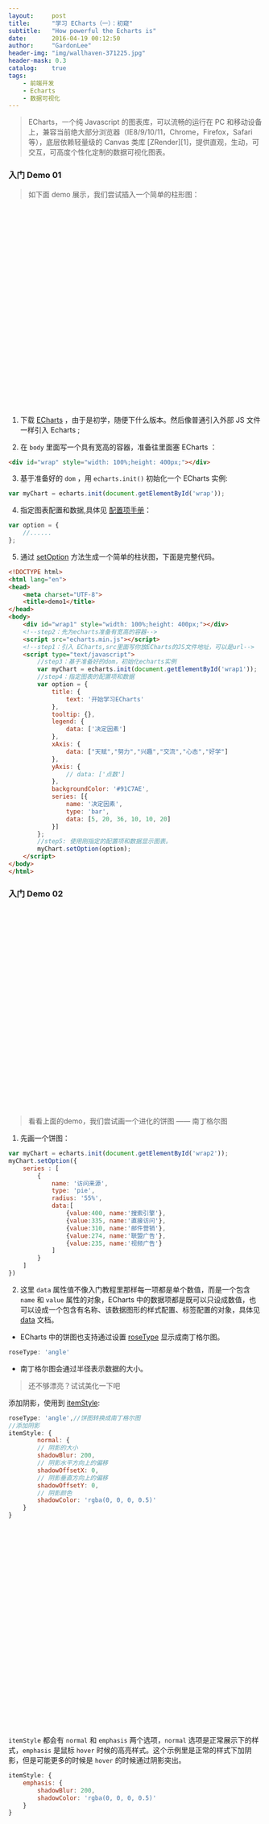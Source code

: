 ```yaml
---
layout:     post
title:      "学习 ECharts（一）：初窥"
subtitle:   "How powerful the Echarts is"
date:       2016-04-19 00:12:50
author:     "GardonLee"
header-img: "img/wallhaven-371225.jpg"
header-mask: 0.3
catalog:    true
tags:
    - 前端开发
    - Echarts
    - 数据可视化
---
```


<blockquote class = "blockquote-center">ECharts，一个纯 Javascript 的图表库，可以流畅的运行在 PC 和移动设备上，兼容当前绝大部分浏览器（IE8/9/10/11，Chrome，Firefox，Safari等），底层依赖轻量级的 Canvas 类库 [ZRender][1]，提供直观，生动，可交互，可高度个性化定制的数据可视化图表。</blockquote>

### 入门 Demo 01
>如下面 demo 展示，我们尝试插入一个简单的柱形图：

<div id="wrap0" style="width: 100%;height: 400px;"></div><!--step2：先为echarts准备有宽高的容器-->
<script src="http://7xrvo9.com1.z0.glb.clouddn.com/Echarts%E5%AE%8C%E6%95%B4%E7%89%88/echarts.min.js"></script><!--step1：引入 ECharts-->
<script type="text/javascript">
	//step3：基于准备好的dom，初始化echarts实例
	var myChart = echarts.init(document.getElementById('wrap0'));
	//step4：指定图表的配置项和数据
	var option = {
		title: {
			text: '开始学习ECharts'
		},
		tooltip: {},
		legend: {
			data: ['决定因素']
		},
		xAxis: {
			data: ["天赋","努力","兴趣","交流","心态","好学"]
		},
		yAxis: {
			// data: ['点数']
		},
        backgroundColor: '#fff',
		series: [{
			name: '决定因素',
			type: 'bar',
			data: [5, 20, 36, 10, 10, 20]
		}]

	}; 

	//step5: 使用刚指定的配置项和数据显示图表。
	myChart.setOption(option);
</script>

1. 下载 [ECharts][2] ，由于是初学，随便下什么版本。然后像普通引入外部 JS 文件一样引入 Echarts ;

2. 在 `body` 里面写一个具有宽高的容器，准备往里面塞 ECharts ：
```html
<div id="wrap" style="width: 100%;height: 400px;"></div>
```

3. 基于准备好的 `dom` ，用 `echarts.init()` 初始化一个 ECharts 实例:
```javascript
var myChart = echarts.init(document.getElementById('wrap'));
```

4. 指定图表配置和数据,具体见 [配置项手册][4]：
```javascript
var option = {
	//......
};
```
5. 通过 [setOption][3] 方法生成一个简单的柱状图，下面是完整代码。


```html
<!DOCTYPE html>
<html lang="en">
<head>
	<meta charset="UTF-8">
	<title>demo1</title>
</head>
<body>
	<div id="wrap1" style="width: 100%;height: 400px;"></div>
	<!--step2：先为echarts准备有宽高的容器-->
    <script src="echarts.min.js"></script>
    <!--step1：引入 ECharts,src里面写你放ECharts的JS文件地址，可以是url-->
	<script type="text/javascript">
		//step3：基于准备好的dom，初始化echarts实例
		var myChart = echarts.init(document.getElementById('wrap1'));
		//step4：指定图表的配置项和数据
		var option = {
			title: {
				text: '开始学习ECharts'
			},
			tooltip: {},
			legend: {
				data: ['决定因素']
			},
			xAxis: {
				data: ["天赋","努力","兴趣","交流","心态","好学"]
			},
			yAxis: {
				// data: ['点数']
			},
            backgroundColor: '#91C7AE',
			series: [{
				name: '决定因素',
				type: 'bar',
				data: [5, 20, 36, 10, 10, 20]
			}]
		}; 
		//step5: 使用刚指定的配置项和数据显示图表。
		myChart.setOption(option);
	</script>
</body>
</html>
```

### 入门 Demo 02
<div id="wrap2" style="width: 100%;height: 400px;"></div><!--step2：先为echarts准备有宽高的容器-->
<!-- <script src="echarts.min.js"></script> -->
<script type="text/javascript">
	var myChart = echarts.init(document.getElementById('wrap2'));
	myChart.setOption({
	    series : [
	        {
	            name: '访问来源',
	            type: 'pie',
	            radius: '55%',
	            roseType: 'angle',
	            data:[
	                {value:235, name:'视频广告'},
	                {value:274, name:'联盟广告'},
	                {value:310, name:'邮件营销'},
	                {value:335, name:'直接访问'},
	                {value:400, name:'搜索引擎'}
	            ]
	        }
	    ]
})
</script>

>看看上面的demo，我们尝试画一个进化的饼图 —— 南丁格尔图

1. 先画一个饼图：
```javascript
var myChart = echarts.init(document.getElementById('wrap2'));
myChart.setOption({
    series : [
        {
            name: '访问来源',
            type: 'pie',
            radius: '55%',
            data:[
                {value:400, name:'搜索引擎'},
                {value:335, name:'直接访问'},
                {value:310, name:'邮件营销'},
                {value:274, name:'联盟广告'},
                {value:235, name:'视频广告'}
            ]
        }
    ]
})
```

2. 这里 `data` 属性值不像入门教程里那样每一项都是单个数值，而是一个包含 `name` 和 `value` 属性的对象，ECharts 中的数据项都是既可以只设成数值，也可以设成一个包含有名称、该数据图形的样式配置、标签配置的对象，具体见 [data][5] 文档。
- ECharts 中的饼图也支持通过设置 [roseType][6] 显示成南丁格尔图。
```javascript
roseType: 'angle'
```
- 南丁格尔图会通过半径表示数据的大小。

>还不够漂亮？试试美化一下吧

添加阴影，使用到 [itemStyle][7]:
```javascript
roseType: 'angle',//饼图转换成南丁格尔图
//添加阴影
itemStyle: {
    	normal: {
        // 阴影的大小
        shadowBlur: 200,
        // 阴影水平方向上的偏移
        shadowOffsetX: 0,
        // 阴影垂直方向上的偏移
        shadowOffsetY: 0,
        // 阴影颜色
        shadowColor: 'rgba(0, 0, 0, 0.5)'
    }
}
```

<div id="wrap3" style="width: 100%;height: 400px;"></div><!--step2：先为echarts准备有宽高的容器-->
<script src="echarts.min.js"></script>
<script type="text/javascript">
	var myChart = echarts.init(document.getElementById('wrap3'));
	myChart.setOption({
	    series : [
	        {
	            name: '访问来源',
	            type: 'pie',
	            radius: '55%',
	            data:[
	                {value:235, name:'视频广告'},
	                {value:274, name:'联盟广告'},
	                {value:310, name:'邮件营销'},
	                {value:335, name:'直接访问'},
	                {value:400, name:'搜索引擎'}
	            ],
	            roseType: 'angle',//饼图转换成南丁格尔图
	            //添加阴影
	            itemStyle: {
				    	normal: {
				        // 阴影的大小
				        shadowBlur: 200,
				        // 阴影水平方向上的偏移
				        shadowOffsetX: 0,
				        // 阴影垂直方向上的偏移
				        shadowOffsetY: 0,
				        // 阴影颜色
				        shadowColor: 'rgba(0, 0, 0, 0.5)'
				    }
				}
	        }
	    ]
})
</script>

`itemStyle` 都会有 `normal` 和 `emphasis` 两个选项，`normal` 选项是正常展示下的样式，`emphasis` 是鼠标 `hover` 时候的高亮样式。这个示例里是正常的样式下加阴影，但是可能更多的时候是 `hover` 的时候通过阴影突出。

```javascript
itemStyle: {
    emphasis: {
        shadowBlur: 200,
        shadowColor: 'rgba(0, 0, 0, 0.5)'
    }
}
```

<div id="wrap4" style="width: 100%;height: 400px;"></div><!--step2：先为echarts准备有宽高的容器-->
<script src="echarts.min.js"></script>
<script type="text/javascript">
	var myChart = echarts.init(document.getElementById('wrap4'));
	myChart.setOption({
	    series : [
	        {
	            name: '访问来源',
	            type: 'pie',
	            radius: '55%',
	            data:[
	                {value:235, name:'视频广告'},
	                {value:274, name:'联盟广告'},
	                {value:310, name:'邮件营销'},
	                {value:335, name:'直接访问'},
	                {value:400, name:'搜索引擎'}
	            ],
	            roseType: 'angle',//饼图转换成南丁格尔图
	            //添加阴影
				itemStyle: {
				    emphasis: {
				        shadowBlur: 200,
				        shadowColor: 'rgba(0, 0, 0, 0.5)'
				    }
				}
	        }
	    ]
})
</script>

>设置深色背景和浅色标签

1. 背景色是全局的，所以直接在 `option` 下设置 [backgroundColor][8] :
```javascript
setOption({
    backgroundColor: '#2c343c'
})
```

2. 文本的样式可以设置全局的 [textStyle][9]
```javascript
setOption({
    textStyle: {
        color: 'rgba(255, 255, 255, 0.3)'
    }
})
```

3. 也可以每个系列分别设置，每个系列的文本设置在 [label.normal.textStyle][10]
```javascript
label: {
    normal: {
        textStyle: {
            color: 'rgba(255, 255, 255, 0.3)'
        }
    }
}
```
4. 饼图的话还要将标签的视觉引导线的颜色设为浅色。
```javascript
labelLine: {
    normal: {
        lineStyle: {
            color: 'rgba(255, 255, 255, 0.3)'
        }
    }
}
```

<div id="wrap5" style="width: 100%;height: 400px;"></div>
<!--step2：先为echarts准备有宽高的容器-->
<script src="echarts.min.js"></script>
<script type="text/javascript">
	var myChart = echarts.init(document.getElementById('wrap5'));
	myChart.setOption({
		// // 背景色是全局的，所以直接在 option 下设置 backgroundColor
		backgroundColor: '#2c343c',
		// // 文本的样式可以设置全局的 textStyle
	    // textStyle: {
	    //     color: 'rgba(255, 255, 255, 0.3)'
	    // },//
	    series : [
	        {
	            name: '访问来源',
	            type: 'pie',
	            radius: '55%',
	            data:[
	                {value:235, name:'视频广告'},
	                {value:274, name:'联盟广告'},
	                {value:310, name:'邮件营销'},
	                {value:335, name:'直接访问'},
	                {value:400, name:'搜索引擎'}
	            ],
	            roseType: 'angle',//饼图转换成南丁格尔图
	            // 添加阴影
	            itemStyle: {
				    	normal: {
				        // 阴影的大小
				        shadowBlur: 200,
				        // 阴影水平方向上的偏移
				        shadowOffsetX: 0,
				        // 阴影垂直方向上的偏移
				        shadowOffsetY: 0,
				        // 阴影颜色
				        shadowColor: 'rgba(0, 0, 0, 0.5)'
				    }
				},	
				// itemStyle: {
				//     emphasis: {
				//         shadowBlur: 200,
				//         shadowColor: 'rgba(0, 0, 0, 0.5)'
				//     }
				// }	
				

				//每个系列分别设置文本样式，每个系列的文本设置在 label.normal.textStyle				            
				label: {
	                normal: {
	                    textStyle: {
	                        color: 'rgba(255, 255, 255, 0.3)'
	                    }
	                }
	            },	

	            //饼图的话还要将标签的视觉引导线的颜色设为浅色。
			    labelLine: {
				    normal: {
				        lineStyle: {
				            color: 'rgba(255, 255, 255, 0.3)'
				        }
				    }
				}	   
	        }
	    ]
})
</script>

>设置扇形的颜色

1. 扇形的颜色也是在 itemStyle 中设置：
```javascript
itemStyle: {
    normal: {
        // 设置扇形的颜色
        color: '#c23531',
        shadowBlur: 200,
        shadowColor: 'rgba(0, 0, 0, 0.5)'
    }
}
```

<div id="wrap6" style="width: 100%;height: 400px;"></div>
<!--step2：先为echarts准备有宽高的容器-->
<script src="echarts.min.js"></script>
<script type="text/javascript">
	var myChart = echarts.init(document.getElementById('wrap6'));
	myChart.setOption({
		// // 背景色是全局的，所以直接在 option 下设置 backgroundColor
		backgroundColor: '#2c343c',
		// // 文本的样式可以设置全局的 textStyle
	    // textStyle: {
	    //     color: 'rgba(255, 255, 255, 0.3)'
	    // },//
	    series : [
	        {
	            name: '访问来源',
	            type: 'pie',
	            radius: '55%',
	            data:[
	                {value:235, name:'视频广告'},
	                {value:274, name:'联盟广告'},
	                {value:310, name:'邮件营销'},
	                {value:335, name:'直接访问'},
	                {value:400, name:'搜索引擎'}
	            ],
	            roseType: 'angle',//饼图转换成南丁格尔图
	            // 添加阴影
	            itemStyle: {
				    	normal: {
				        // 阴影的大小
				        shadowBlur: 200,
				        // 阴影水平方向上的偏移
				        shadowOffsetX: 0,
				        // 阴影垂直方向上的偏移
				        shadowOffsetY: 0,
				        // 阴影颜色
				        shadowColor: 'rgba(0, 0, 0, 0.5)',
				        // 设置扇形的颜色
				        color: '#c23531',
				        shadowBlur: 200,
				        shadowColor: 'rgba(0, 0, 0, 0.5)'				        
				    }
				},	
				// itemStyle: {
				//     emphasis: {
				//         shadowBlur: 200,
				//         shadowColor: 'rgba(0, 0, 0, 0.5)'
				//     }
				// }	
				

				//每个系列分别设置文本样式，每个系列的文本设置在 label.normal.textStyle				            
				label: {
	                normal: {
	                    textStyle: {
	                        color: 'rgba(255, 255, 255, 0.3)'
	                    }
	                }
	            },	

	            //饼图的话还要将标签的视觉引导线的颜色设为浅色。
			    labelLine: {
				    normal: {
				        lineStyle: {
				            color: 'rgba(255, 255, 255, 0.3)'
				        }
				    }
				}	   
	        }
	    ]
})
</script>

2. ECharts 中每个扇形颜色的可以通过分别设置 `data` 下的数据项实现。
```javascript
data: [{
    value:400,
    name:'搜索引擎',
    itemStyle: {
        normal: {
            color: 'c23531'
        }
    }
}, ...]
```

3. 但是这次因为只有明暗度的变化，所以有一种更快捷的方式是通过 [visualMap][11] 组件将数值的大小映射到明暗度。
```javascript
visualMap: {
    // 不显示 visualMap 组件，只用于明暗度的映射
    show: false,
    // 映射的最小值为 80
    min: 80,
    // 映射的最大值为 600
    max: 600,
    inRange: {
        // 明暗度的范围是 0 到 1
        colorLightness: [0, 1]
    }
}
```

<div id="wrap7" style="width: 100%;height: 400px;"></div>
<!--step2：先为echarts准备有宽高的容器-->
<script src="echarts.min.js"></script>
<script type="text/javascript">
	var myChart = echarts.init(document.getElementById('wrap7'));
	myChart.setOption({
		// // 背景色是全局的，所以直接在 option 下设置 backgroundColor
		backgroundColor: '#2c343c',
		// // 文本的样式可以设置全局的 textStyle
	    // textStyle: {
	    //     color: 'rgba(255, 255, 255, 0.3)'
	    // },//
	    
		visualMap: {
		    // 不显示 visualMap 组件，只用于明暗度的映射
		    show: false,
		    // 映射的最小值为 80
		    min: 80,
		    // 映射的最大值为 600
		    max: 600,
		    inRange: {
		        // 明暗度的范围是 0 到 1
		        colorLightness: [0, 1]
		    }
		},

	    series : [
	        {
	            name: '访问来源',
	            type: 'pie',
	            radius: '55%',
	            data:[
	                {value:235, name:'视频广告'},
	                {value:274, name:'联盟广告'},
	                {value:310, name:'邮件营销'},
	                {value:335, name:'直接访问'},
	                {value:400, name:'搜索引擎'}
	            ],
	            roseType: 'angle',//饼图转换成南丁格尔图
	            // 添加阴影
	            itemStyle: {
				    	normal: {
				        // 阴影的大小
				        shadowBlur: 200,
				        // 阴影水平方向上的偏移
				        shadowOffsetX: 0,
				        // 阴影垂直方向上的偏移
				        shadowOffsetY: 0,
				        // 阴影颜色
				        shadowColor: 'rgba(0, 0, 0, 0.5)',
				        // 设置扇形的颜色
				        color: '#c23531',
				        shadowBlur: 200,
				        shadowColor: 'rgba(0, 0, 0, 0.5)'				        
				    }
				},	
				// itemStyle: {
				//     emphasis: {
				//         shadowBlur: 200,
				//         shadowColor: 'rgba(0, 0, 0, 0.5)'
				//     }
				// }	
				

				//每个系列分别设置文本样式，每个系列的文本设置在 label.normal.textStyle				            
				label: {
	                normal: {
	                    textStyle: {
	                        color: 'rgba(255, 255, 255, 0.3)'
	                    }
	                }
	            },	

	            //饼图的话还要将标签的视觉引导线的颜色设为浅色。
			    labelLine: {
				    normal: {
				        lineStyle: {
				            color: 'rgba(255, 255, 255, 0.3)'
				        }
				    }
				}	   
	        }
	    ]
})
</script>






---

[1]:https://github.com/ecomfe/zrender
[2]:http://echarts.baidu.com/download.html
[3]:http://echarts.baidu.com/api.html#echartsInstance.setOption
[4]:http://echarts.baidu.com/option.html#title
[5]:http://echarts.baidu.com/option.html#series-pie.data
[6]:http://echarts.baidu.com/option.html#series-pie.roseType
[7]:http://echarts.baidu.com/tutorial.html#series-pie.itemStyle
[8]:http://echarts.baidu.com/option.html#backgroundColor
[9]:http://echarts.baidu.com/option.html#textStyle
[10]:http://echarts.baidu.com/option.html#series-pie.label.normal.textStyle
[11]:http://echarts.baidu.com/tutorial.html#option.html#visualMap